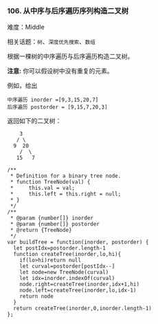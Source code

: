### 106. 从中序与后序遍历序列构造二叉树

难度：Middle

相关话题：`树`、`深度优先搜索`、`数组`

根据一棵树的中序遍历与后序遍历构造二叉树。



**注意:** 
你可以假设树中没有重复的元素。



例如，给出





```
中序遍历 inorder =[9,3,15,20,7]
后序遍历 postorder = [9,15,7,20,3]
```


返回如下的二叉树：





```
    3
   / \
  9  20
    /  \
   15   7

```



```
/**
 * Definition for a binary tree node.
 * function TreeNode(val) {
 *     this.val = val;
 *     this.left = this.right = null;
 * }
 */
/**
 * @param {number[]} inorder
 * @param {number[]} postorder
 * @return {TreeNode}
 */
var buildTree = function(inorder, postorder) {
  let postIdx=postorder.length-1
  function createTree(inorder,lo,hi){
    if(lo>hi)return null
    let curval=postorder[postIdx--]
    let node=new TreeNode(curval)
    let idx=inorder.indexOf(curval)
    node.right=createTree(inorder,idx+1,hi)
    node.left=createTree(inorder,lo,idx-1)
    return node
  }
  return createTree(inorder,0,inorder.length-1)
};



```

